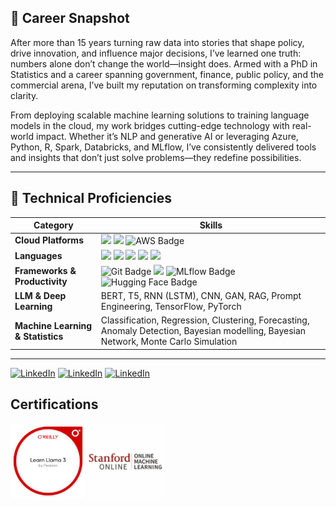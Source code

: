 ##  💼 Career Snapshot

After more than 15 years turning raw data into stories that shape policy, drive innovation, and influence major decisions, I’ve learned one truth: numbers alone don’t change the world—insight does. Armed with a PhD in Statistics and a career spanning government, finance, public policy, and the commercial arena, I’ve built my reputation on transforming complexity into clarity.

From deploying scalable machine learning solutions to training language models in the cloud, my work bridges cutting-edge technology with real-world impact. Whether it’s NLP and generative AI or leveraging Azure, Python, R, Spark, Databricks, and MLflow, I’ve consistently delivered tools and insights that don’t just solve problems—they redefine possibilities.

------------------------------------------------------------------------

## 🧰 Technical Proficiencies

| Category | Skills |
|------------------------------------|------------------------------------|
| **Cloud Platforms** | ![](https://img.shields.io/badge/Microsoft_Azure-0089D6?style=flat&logo=microsoft-azure&logoColor=white) ![](https://img.shields.io/badge/Databricks-FF3621?style=flat&logo=databricks&logoColor=white) ![AWS Badge](https://img.shields.io/badge/AWS-Cloud-orange?logo=amazonaws&logoColor=white) |
| **Languages** |![](https://img.shields.io/badge/Python-3776AB?style=flat&logo=python&logoColor=white) ![](https://img.shields.io/badge/R-3776AB?style=flat&logo=r&logoColor=white) ![](https://img.shields.io/badge/SQL-07405E?style=flat&logo=sqlite&logoColor=white) ![](https://img.shields.io/badge/Spark-E25A1C?style=flat&logo=apache-spark&logoColor=white) ![](https://img.shields.io/badge/Powershell-2CA5E0?style=flat&logo=powershell&logoColor=white)|
| **Frameworks & Productivity** | ![Git Badge](https://img.shields.io/badge/Git-F05032?style=flat&logo=git&logoColor=white)  ![](https://img.shields.io/badge/MlOps-3776AB?style=flat&logo=mlops&logoColor=white) ![MLflow Badge](https://img.shields.io/badge/MLflow-38B4E7?logo=mlflow&logoColor=white) ![Hugging Face Badge](https://img.shields.io/badge/Hugging_Face-yellow?logo=huggingface&logoColor=white)|
| **LLM & Deep Learning** | BERT, T5, RNN (LSTM), CNN, GAN, RAG, Prompt Engineering, TensorFlow, PyTorch |
| **Machine Learning & Statistics** | Classification, Regression, Clustering, Forecasting, Anomaly Detection, Bayesian modelling, Bayesian Network, Monte Carlo Simulation |


------------------------------------------------------------------------

[![LinkedIn](https://img.shields.io/badge/LinkedIn-blue?logo=linkedin&logoColor=white)](https://www.linkedin.com/in/samuel-shamiri-5307012a/?originalSubdomain=au)
[![LinkedIn](https://img.shields.io/badge/website-gray?logo=web&logoColor=white)](https://sshamiri.github.io/Shamiri/)
[![LinkedIn](https://img.shields.io/badge/ORCID-A6CE39?logo=orcid&logoColor=white)](https://orcid.org/0000-0003-0669-5109)

## Certifications
[<img src="images/learn-llama-3.png" width="120">](https://www.credly.com/badges/b9cefeaa-545a-43ca-af43-fcd2ba741dd8/public_url)
[<img src="images/Stanford Online Machine Learning Logo.png" width="120">](https://coursera.org/share/f9d535a87e2be6b0df7ceb7760d8c44d)
